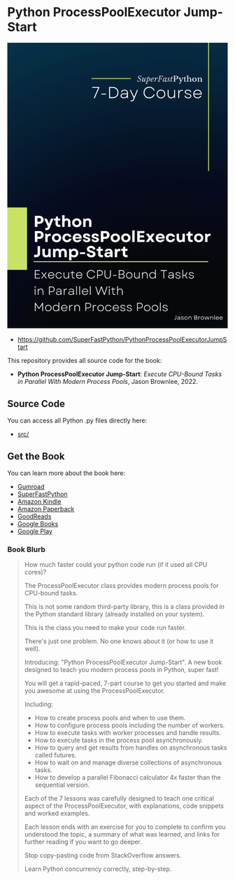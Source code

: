 # Python ProcessPoolExecutor Jump-Start

![Python ProcessPoolExecutor Jump-Start](cover.png)

* <https://github.com/SuperFastPython/PythonProcessPoolExecutorJumpStart>

This repository provides all source code for the book:

* **Python ProcessPoolExecutor Jump-Start**: _Execute CPU-Bound Tasks in Parallel With Modern Process Pools_, Jason Brownlee, 2022.


## Source Code
You can access all Python .py files directly here:

* [src/](src/)

## Get the Book

You can learn more about the book here:

* [Gumroad](https://superfastpython.gumroad.com/l/pppej)
* [SuperFastPython](https://superfastpython.com/python-processpoolexecutor-jump-start/)
* [Amazon Kindle](https://amzn.to/3zVKyfn)
* [Amazon Paperback](https://amzn.to/3AoAixC)
* [GoodReads](https://www.goodreads.com/book/show/61989087-python-processpoolexecutor-jump-start)
* [Google Books](https://books.google.com/books/about?id=P2iBEAAAQBAJ)
* [Google Play](https://play.google.com/store/books/details?id=P2iBEAAAQBAJ)

### Book Blurb

> How much faster could your python code run (if it used all CPU cores)?
>
> The ProcessPoolExecutor class provides modern process pools for CPU-bound tasks.
>
> This is not some random third-party library, this is a class provided in the Python standard library (already installed on your system).
>
> This is the class you need to make your code run faster.
>
> There's just one problem. No one knows about it (or how to use it well).
>
> Introducing: "Python ProcessPoolExecutor Jump-Start". A new book designed to teach you modern process pools in Python, super fast!
>
> You will get a rapid-paced, 7-part course to get you started and make you awesome at using the ProcessPoolExecutor.
>
> Including:
>
> * How to create process pools and when to use them.
> * How to configure process pools including the number of workers.
> * How to execute tasks with worker processes and handle results.
> * How to execute tasks in the process pool asynchronously.
> * How to query and get results from handles on asynchronous tasks called futures.
> * How to wait on and manage diverse collections of asynchronous tasks.
> * How to develop a parallel Fibonacci calculator 4x faster than the sequential version.
>
> Each of the 7 lessons was carefully designed to teach one critical aspect of the ProcessPoolExecutor, with explanations, code snippets and worked examples.
>
> Each lesson ends with an exercise for you to complete to confirm you understood the topic, a summary of what was learned, and links for further reading if you want to go deeper.
>
> Stop copy-pasting code from StackOverflow answers.
>
> Learn Python concurrency correctly, step-by-step.